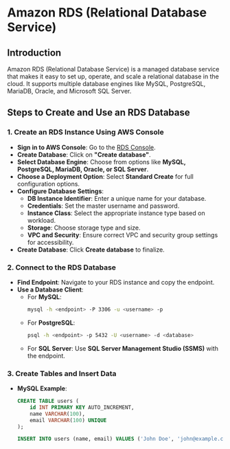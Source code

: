  # Amazon RDS (Relational Database Service)

## Introduction
Amazon RDS (Relational Database Service) is a managed database service that makes it easy to set up, operate, and scale a relational database in the cloud. It supports multiple database engines like MySQL, PostgreSQL, MariaDB, Oracle, and Microsoft SQL Server.

## Steps to Create and Use an RDS Database

### 1. **Create an RDS Instance Using AWS Console**
- **Sign in to AWS Console**: Go to the [RDS Console](https://console.aws.amazon.com/rds/).
- **Create Database**: Click on **"Create database"**.
- **Select Database Engine**: Choose from options like **MySQL, PostgreSQL, MariaDB, Oracle, or SQL Server**.
- **Choose a Deployment Option**: Select **Standard Create** for full configuration options.
- **Configure Database Settings**:
  - **DB Instance Identifier**: Enter a unique name for your database.
  - **Credentials**: Set the master username and password.
  - **Instance Class**: Select the appropriate instance type based on workload.
  - **Storage**: Choose storage type and size.
  - **VPC and Security**: Ensure correct VPC and security group settings for accessibility.
- **Create Database**: Click **Create database** to finalize.

### 2. **Connect to the RDS Database**
- **Find Endpoint**: Navigate to your RDS instance and copy the endpoint.
- **Use a Database Client**:
  - For **MySQL**:  
    ```sh
    mysql -h <endpoint> -P 3306 -u <username> -p
    ```
  - For **PostgreSQL**:  
    ```sh
    psql -h <endpoint> -p 5432 -U <username> -d <database>
    ```
  - For **SQL Server**: Use **SQL Server Management Studio (SSMS)** with the endpoint.

### 3. **Create Tables and Insert Data**
- **MySQL Example**:
  ```sql
  CREATE TABLE users (
      id INT PRIMARY KEY AUTO_INCREMENT,
      name VARCHAR(100),
      email VARCHAR(100) UNIQUE
  );

  INSERT INTO users (name, email) VALUES ('John Doe', 'john@example.com');
